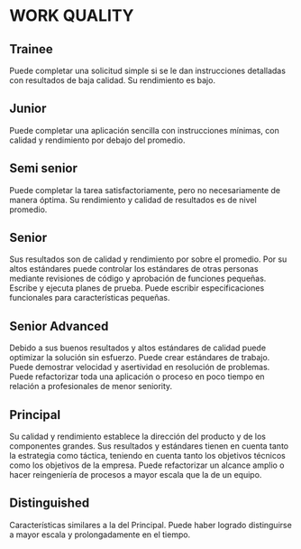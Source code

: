 # WORK QUALITY

## Trainee

Puede completar una solicitud simple si se le dan instrucciones detalladas con resultados de baja calidad. Su rendimiento es bajo.

## Junior

Puede completar una aplicación sencilla con instrucciones mínimas, con calidad y rendimiento por debajo del promedio.

## Semi senior

Puede completar la tarea satisfactoriamente, pero no necesariamente de manera óptima. Su rendimiento y calidad de resultados es de nivel promedio.

## Senior

Sus resultados son de calidad y rendimiento por sobre el promedio. Por su altos estándares puede controlar los estándares de otras personas mediante revisiones de código y aprobación de funciones pequeñas. Escribe y ejecuta planes de prueba. Puede escribir especificaciones funcionales para características pequeñas.

## Senior Advanced

Debido a sus buenos resultados y altos estándares de calidad puede optimizar la solución sin esfuerzo. Puede crear estándares de trabajo. Puede demostrar velocidad y asertividad en resolución de problemas. Puede refactorizar toda una aplicación o proceso en poco tiempo en relación a profesionales de menor seniority.

## Principal

Su calidad y rendimiento establece la dirección del producto y de los componentes grandes. Sus resultados y estándares tienen en cuenta tanto la estrategia como táctica, teniendo en cuenta tanto los objetivos técnicos como los objetivos de la empresa. Puede refactorizar un alcance amplio o hacer reingeniería de procesos a mayor escala que la de un equipo.

## Distinguished

Características similares a la del Principal. Puede haber logrado distinguirse a mayor escala y prolongadamente en el tiempo.
